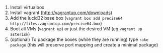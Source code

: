 1. Install virtualbox
2. Install vagrant (http://vagrantup.com/downloads)
3. Add the lucid32 base box (`vagrant box add precise64 http://files.vagrantup.com/precise64.box`)
4. Boot all VMs (`vagrant up`) or just the desired VM (eg `vagrant up asterisk`)
5. (optional) To package the boxes (while they are running) type `rake package` (this will preserve port mapping and create a minimal package)
